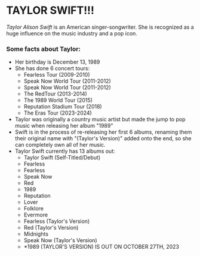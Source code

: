 # **TAYLOR SWIFT!!!**
*Taylor Alison Swift* is an American singer-songwriter. She is recognized as a huge influence on the music industry and a pop icon. 

### Some facts about Taylor:
+ Her birthday is December 13, 1989
+ She has done 6 concert tours: 
  + Fearless Tour (2009-2010)
  + Speak Now World Tour (2011-2012)
  + Speak Now World Tour (2011-2012)
  + The RedTour (2013-2014)
  + The 1989 World Tour (2015)
  + Reputation Stadium Tour (2018)
  + The Eras Tour (2023-2024)
+ Taylor was originally a country music artist but made the jump to pop music when releasing her album "1989"
+ Swift is in the process of re-releasing her first 6 albums, renaming them their original name with "(Taylor's Version)" added onto the end, so she can completely own all of her music.
+ Taylor Swift currently has 13 albums out:
  + Taylor Swift (Self-Titled/Debut)
  + Fearless
  + Fearless
  + Speak Now
  + Red
  + 1989
  + Reputation
  + Lover
  + Folklore
  + Evermore
  + Fearless (Taylor's Version)
  + Red (Taylor's Version)
  + Midnights
  + Speak Now (Taylor's Version)
  + *1989 (TAYLOR'S VERSION) IS OUT ON OCTOBER 27TH, 2023
